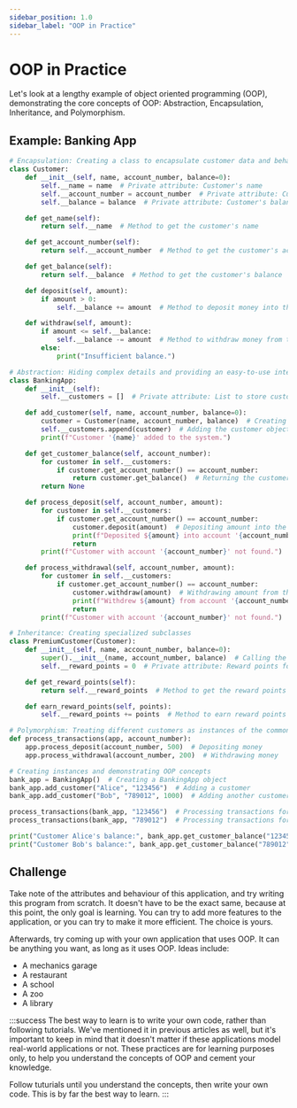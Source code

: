 ```yaml
---
sidebar_position: 1.0
sidebar_label: "OOP in Practice"
---
```


# OOP in Practice

Let's look at a lengthy example of object oriented programming (OOP), demonstrating the core concepts of OOP: Abstraction, Encapsulation, Inheritance, and Polymorphism.

## Example: Banking App

```python
# Encapsulation: Creating a class to encapsulate customer data and behavior
class Customer:
    def __init__(self, name, account_number, balance=0):
        self.__name = name  # Private attribute: Customer's name
        self.__account_number = account_number  # Private attribute: Customer's account number
        self.__balance = balance  # Private attribute: Customer's balance

    def get_name(self):
        return self.__name  # Method to get the customer's name

    def get_account_number(self):
        return self.__account_number  # Method to get the customer's account number

    def get_balance(self):
        return self.__balance  # Method to get the customer's balance

    def deposit(self, amount):
        if amount > 0:
            self.__balance += amount  # Method to deposit money into the customer's account

    def withdraw(self, amount):
        if amount <= self.__balance:
            self.__balance -= amount  # Method to withdraw money from the customer's account
        else:
            print("Insufficient balance.")

# Abstraction: Hiding complex details and providing an easy-to-use interface
class BankingApp:
    def __init__(self):
        self.__customers = []  # Private attribute: List to store customer objects

    def add_customer(self, name, account_number, balance=0):
        customer = Customer(name, account_number, balance)  # Creating a Customer object
        self.__customers.append(customer)  # Adding the customer object to the list
        print(f"Customer '{name}' added to the system.")

    def get_customer_balance(self, account_number):
        for customer in self.__customers:
            if customer.get_account_number() == account_number:
                return customer.get_balance()  # Returning the customer's balance
        return None

    def process_deposit(self, account_number, amount):
        for customer in self.__customers:
            if customer.get_account_number() == account_number:
                customer.deposit(amount)  # Depositing amount into the customer's account
                print(f"Deposited ${amount} into account '{account_number}'.")
                return
        print(f"Customer with account '{account_number}' not found.")

    def process_withdrawal(self, account_number, amount):
        for customer in self.__customers:
            if customer.get_account_number() == account_number:
                customer.withdraw(amount)  # Withdrawing amount from the customer's account
                print(f"Withdrew ${amount} from account '{account_number}'.")
                return
        print(f"Customer with account '{account_number}' not found.")

# Inheritance: Creating specialized subclasses
class PremiumCustomer(Customer):
    def __init__(self, name, account_number, balance=0):
        super().__init__(name, account_number, balance)  # Calling the superclass constructor
        self.__reward_points = 0  # Private attribute: Reward points for premium customers

    def get_reward_points(self):
        return self.__reward_points  # Method to get the reward points

    def earn_reward_points(self, points):
        self.__reward_points += points  # Method to earn reward points

# Polymorphism: Treating different customers as instances of the common class
def process_transactions(app, account_number):
    app.process_deposit(account_number, 500)  # Depositing money
    app.process_withdrawal(account_number, 200)  # Withdrawing money

# Creating instances and demonstrating OOP concepts
bank_app = BankingApp()  # Creating a BankingApp object
bank_app.add_customer("Alice", "123456")  # Adding a customer
bank_app.add_customer("Bob", "789012", 1000)  # Adding another customer with initial balance

process_transactions(bank_app, "123456")  # Processing transactions for Alice
process_transactions(bank_app, "789012")  # Processing transactions for Bob

print("Customer Alice's balance:", bank_app.get_customer_balance("123456"))  # Checking Alice's balance
print("Customer Bob's balance:", bank_app.get_customer_balance("789012"))  # Checking Bob's balance
```

## Challenge

Take note of the attributes and behaviour of this application, and try writing this program from scratch. It doesn't have to be the exact same, because at this point, the only goal is learning. You can try to add more features to the application, or you can try to make it more efficient. The choice is yours.

Afterwards, try coming up with your own application that uses OOP. It can be anything you want, as long as it uses OOP. Ideas include:
- A mechanics garage
- A restaurant
- A school
- A zoo
- A library

:::success The best way to learn is to write your own code, rather than following tutorials.
We've mentioned it in previous articles as well, but it's important to keep in mind that it doesn't matter if these applications model real-world applications or not. These practices are for learning purposes only, to help you understand the concepts of OOP and cement your knowledge.

Follow tuturials until you understand the concepts, then write your own code. This is by far the best way to learn.
:::

